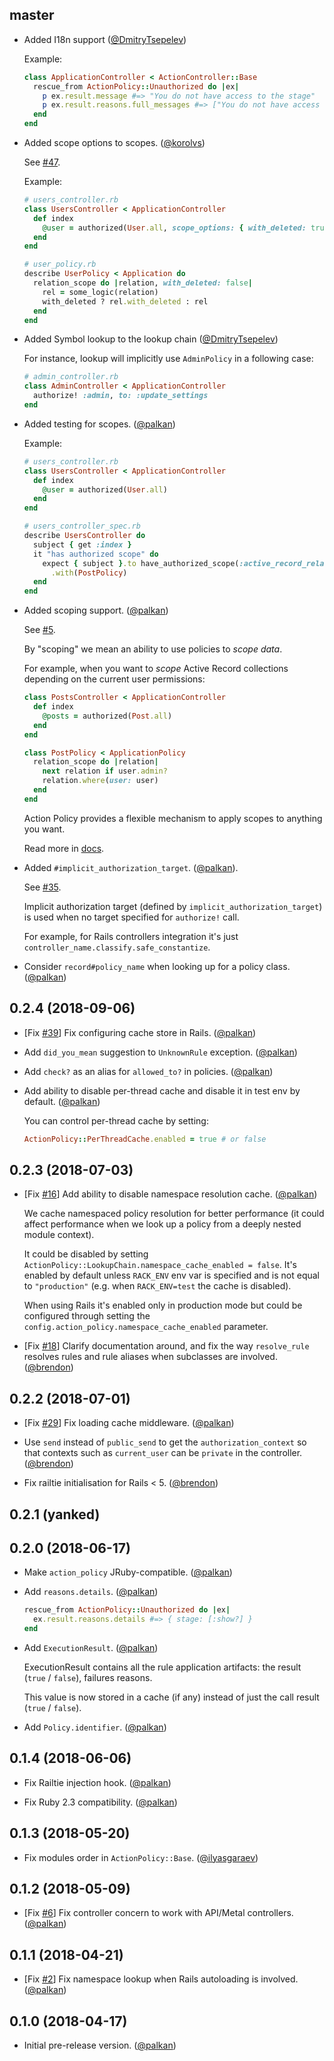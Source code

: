 ## master

- Added I18n support ([@DmitryTsepelev][])

  Example:

  ```ruby
  class ApplicationController < ActionController::Base
    rescue_from ActionPolicy::Unauthorized do |ex|
      p ex.result.message #=> "You do not have access to the stage"
      p ex.result.reasons.full_messages #=> ["You do not have access to the stage"]
    end
  end
  ```

- Added scope options to scopes. ([@korolvs][])

  See [#47](https://github.com/palkan/action_policy/pull/47).

  Example:
  ```ruby
  # users_controller.rb
  class UsersController < ApplicationController
    def index
      @user = authorized(User.all, scope_options: { with_deleted: true })
    end
  end

  # user_policy.rb
  describe UserPolicy < Application do
    relation_scope do |relation, with_deleted: false|
      rel = some_logic(relation)
      with_deleted ? rel.with_deleted : rel
    end
  end
  ```

- Added Symbol lookup to the lookup chain ([@DmitryTsepelev][])

  For instance, lookup will implicitly use `AdminPolicy` in a following case:

  ```ruby
  # admin_controller.rb
  class AdminController < ApplicationController
    authorize! :admin, to: :update_settings
  end
  ```

- Added testing for scopes. ([@palkan][])

  Example:

  ```ruby
  # users_controller.rb
  class UsersController < ApplicationController
    def index
      @user = authorized(User.all)
    end
  end

  # users_controller_spec.rb
  describe UsersController do
    subject { get :index }
    it "has authorized scope" do
      expect { subject }.to have_authorized_scope(:active_record_relation)
        .with(PostPolicy)
    end
  end
  ```

- Added scoping support. ([@palkan][])

  See [#5](https://github.com/palkan/action_policy/issues/5).

  By "scoping" we mean an ability to use policies to _scope data_.

  For example, when you want to _scope_ Active Record collections depending
  on the current user permissions:

  ```ruby
  class PostsController < ApplicationController
    def index
      @posts = authorized(Post.all)
    end
  end

  class PostPolicy < ApplicationPolicy
    relation_scope do |relation|
      next relation if user.admin?
      relation.where(user: user)
    end
  end
  ```

  Action Policy provides a flexible mechanism to apply scopes to anything you want.

  Read more in [docs](https://actionpolicy.evilmartians.io/).

- Added `#implicit_authorization_target`. ([@palkan][]).

  See [#35](https://github.com/palkan/action_policy/issues/35).

  Implicit authorization target (defined by `implicit_authorization_target`) is used when no target specified for `authorize!` call.

  For example, for Rails controllers integration it's just `controller_name.classify.safe_constantize`.

- Consider `record#policy_name` when looking up for a policy class. ([@palkan][])

## 0.2.4 (2018-09-06)

- [Fix [#39](https://github.com/palkan/action_policy/issues/39)] Fix configuring cache store in Rails. ([@palkan][])

- Add `did_you_mean` suggestion to `UnknownRule` exception. ([@palkan][])

- Add `check?` as an alias for `allowed_to?` in policies. ([@palkan][])

- Add ability to disable per-thread cache and disable it in test env by default. ([@palkan][])

  You can control per-thread cache by setting:

  ```ruby
  ActionPolicy::PerThreadCache.enabled = true # or false
  ```

## 0.2.3 (2018-07-03)

- [Fix [#16](https://github.com/palkan/action_policy/issues/16)] Add ability to disable namespace resolution cache. ([@palkan][])

  We cache namespaced policy resolution for better performance (it could affect performance when we look up a policy from a deeply nested module context).

  It could be disabled by setting `ActionPolicy::LookupChain.namespace_cache_enabled = false`. It's enabled by default unless `RACK_ENV` env var is specified and is not equal to `"production"` (e.g. when `RACK_ENV=test` the cache is disabled).

  When using Rails it's enabled only in production mode but could be configured through setting the `config.action_policy.namespace_cache_enabled` parameter.

- [Fix [#18](https://github.com/palkan/action_policy/issues/18)] Clarify documentation around, and fix the way `resolve_rule` resolves rules and rule aliases when subclasses are involved. ([@brendon][])

## 0.2.2 (2018-07-01)

- [Fix [#29](https://github.com/palkan/action_policy/issues/29)] Fix loading cache middleware. ([@palkan][])


- Use `send` instead of `public_send` to get the `authorization_context` so that contexts such as
  `current_user` can be `private` in the controller. ([@brendon][])

- Fix railtie initialisation for Rails < 5. ([@brendon][])

## 0.2.1 (yanked)

## 0.2.0 (2018-06-17)

- Make `action_policy` JRuby-compatible. ([@palkan][])

- Add `reasons.details`. ([@palkan][])

  ```ruby
  rescue_from ActionPolicy::Unauthorized do |ex|
    ex.result.reasons.details #=> { stage: [:show?] }
  end
  ```

- Add `ExecutionResult`. ([@palkan][])

  ExecutionResult contains all the rule application artifacts: the result (`true` / `false`),
  failures reasons.

  This value is now stored in a cache (if any) instead of just the call result (`true` / `false`).

- Add `Policy.identifier`. ([@palkan][])

## 0.1.4 (2018-06-06)

- Fix Railtie injection hook. ([@palkan][])

- Fix Ruby 2.3 compatibility. ([@palkan])

## 0.1.3 (2018-05-20)

- Fix modules order in `ActionPolicy::Base`. ([@ilyasgaraev][])

## 0.1.2 (2018-05-09)

- [Fix [#6](https://github.com/palkan/action_policy/issues/6)] Fix controller concern to work with API/Metal controllers. ([@palkan][])

## 0.1.1 (2018-04-21)

- [Fix [#2](https://github.com/palkan/action_policy/issues/2)] Fix namespace lookup when Rails autoloading is involved. ([@palkan][])

## 0.1.0 (2018-04-17)

- Initial pre-release version. ([@palkan][])

[@palkan]: https://github.com/palkan
[@ilyasgaraev]: https://github.com/ilyasgaraev
[@brendon]: https://github.com/brendon
[@DmitryTsepelev]: https://github.com/DmitryTsepelev
[@korolvs]: https://github.com/korolvs

